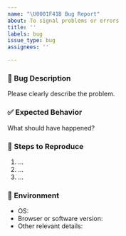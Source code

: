 ```yaml
---
name: "\U0001F41B Bug Report"
about: To signal problems or errors
title: ''
labels: bug
issue_type: bug
assignees: ''

---
```


### 🐞 Bug Description
Please clearly describe the problem.

### ✅ Expected Behavior
What should have happened?

### 🔁 Steps to Reproduce
1. ...
2. ...
3. ...

### 🧪 Environment
- OS:
- Browser or software version:
- Other relevant details:
